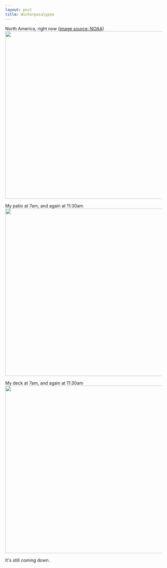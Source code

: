 ```yaml
---
layout: post
title: Winterpacalypse
---
```


North America, right now ([image source: NOAA][1])
<a href="http://ctshryock.com/static/images/map.png">
    <img src="http://ctshryock.com/static/images/map_thumb.png" width="540" />
</a>

My patio at 7am, and again at 11:30am
<a href="http://ctshryock.com/static/images/patio_composite.png">
    <img src="http://ctshryock.com/static/images/patio_composite_thumb.png" width="540" />
</a>

My deck at 7am, and again at 11:30am
<a href="http://ctshryock.com/static/images/deck_composite.png.png">
    <img src="http://ctshryock.com/static/images/deck_composite_thumb.png" width="540" />
</a>

It's still coming down.


[1]: http://nnvl.noaa.gov/MediaDetail.php?MediaID=640&MediaTypeID=1&sms_ss=twitter&at_xt=4d4859aadf12521d,0